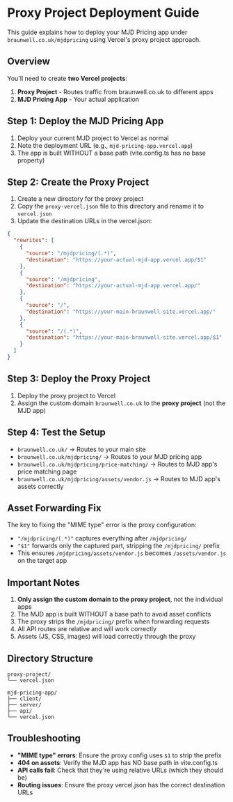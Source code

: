 # Proxy Project Deployment Guide

This guide explains how to deploy your MJD Pricing app under `braunwell.co.uk/mjdpricing` using Vercel's proxy project approach.

## Overview

You'll need to create **two Vercel projects**:

1. **Proxy Project** - Routes traffic from braunwell.co.uk to different apps
2. **MJD Pricing App** - Your actual application

## Step 1: Deploy the MJD Pricing App

1. Deploy your current MJD project to Vercel as normal
2. Note the deployment URL (e.g., `mjd-pricing-app.vercel.app`)
3. The app is built WITHOUT a base path (vite.config.ts has no base property)

## Step 2: Create the Proxy Project

1. Create a new directory for the proxy project
2. Copy the `proxy-vercel.json` file to this directory and rename it to `vercel.json`
3. Update the destination URLs in the vercel.json:

```json
{
  "rewrites": [
    {
      "source": "/mjdpricing/(.*)",
      "destination": "https://your-actual-mjd-app.vercel.app/$1"
    },
    {
      "source": "/mjdpricing",
      "destination": "https://your-actual-mjd-app.vercel.app/"
    },
    {
      "source": "/",
      "destination": "https://your-main-braunwell-site.vercel.app/"
    },
    {
      "source": "/(.*)",
      "destination": "https://your-main-braunwell-site.vercel.app/$1"
    }
  ]
}
```

## Step 3: Deploy the Proxy Project

1. Deploy the proxy project to Vercel
2. Assign the custom domain `braunwell.co.uk` to the **proxy project** (not the MJD app)

## Step 4: Test the Setup

- `braunwell.co.uk/` → Routes to your main site
- `braunwell.co.uk/mjdpricing/` → Routes to your MJD pricing app
- `braunwell.co.uk/mjdpricing/price-matching/` → Routes to MJD app's price matching page
- `braunwell.co.uk/mjdpricing/assets/vendor.js` → Routes to MJD app's assets correctly

## Asset Forwarding Fix

The key to fixing the "MIME type" error is the proxy configuration:

- `"/mjdpricing/(.*)"` captures everything after `/mjdpricing/`
- `"$1"` forwards only the captured part, stripping the `/mjdpricing/` prefix
- This ensures `/mjdpricing/assets/vendor.js` becomes `/assets/vendor.js` on the target app

## Important Notes

1. **Only assign the custom domain to the proxy project**, not the individual apps
2. The MJD app is built WITHOUT a base path to avoid asset conflicts
3. The proxy strips the `/mjdpricing/` prefix when forwarding requests
4. All API routes are relative and will work correctly
5. Assets (JS, CSS, images) will load correctly through the proxy

## Directory Structure

```
proxy-project/
└── vercel.json

mjd-pricing-app/
├── client/
├── server/
├── api/
└── vercel.json
```

## Troubleshooting

- **"MIME type" errors**: Ensure the proxy config uses `$1` to strip the prefix
- **404 on assets**: Verify the MJD app has NO base path in vite.config.ts
- **API calls fail**: Check that they're using relative URLs (which they should be)
- **Routing issues**: Ensure the proxy vercel.json has the correct destination URLs
